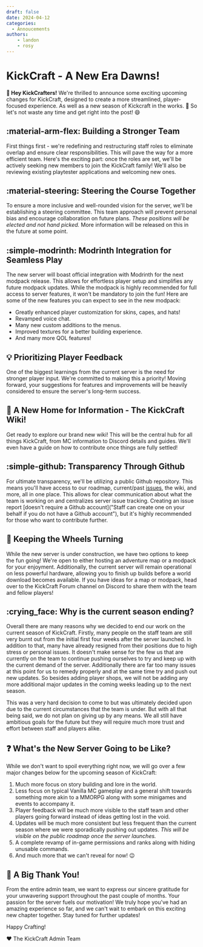 ```yaml
---
draft: false
date: 2024-04-12
categories:
  - Annoucements
authors:
    - landon
    - rosy
---
```


# KickCraft - A New Era Dawns!

<strong>:wave: Hey KickCrafters!</strong> We're thrilled to announce some exciting upcoming changes for KickCraft, designed to create a more streamlined, player-focused experience. As well as a new season of Kickcraft in the works. :eyes: So let's not waste any time and get right into the post! :smile:
<!-- more -->

## :material-arm-flex: Building a Stronger Team

First things first - we're redefining and restructuring staff roles to eliminate overlap and ensure clear responsibilities. This will pave the way for a more efficient team. Here's the exciting part: once the roles are set, we'll be actively seeking new members to join the KickCraft family! We'll also be reviewing existing playtester applications and welcoming new ones.

## :material-steering: Steering the Course Together

To ensure a more inclusive and well-rounded vision for the server, we'll be establishing a steering committee. This team approach will prevent personal bias and encourage collaboration on future plans. <i>These positions will be elected and not hand picked.</i> More information will be released on this in the future at some point.

## :simple-modrinth: Modrinth Integration for Seamless Play

The new server will boast official integration with Modrinth for the next modpack release. This allows for effortless player setup and simplifies any future modpack updates. While the modpack is highly recommended for full access to server features, it won't be mandatory to join the fun! Here are some of the new features you can expect to see in the new modpack:

- Greatly enhanced player customization for skins, capes, and hats!
- Revamped voice chat.
- Many new custom additions to the menus.
- Improved textures for a better building experience.
- And many more QOL features!

## :bulb: Prioritizing Player Feedback

One of the biggest learnings from the current server is the need for stronger player input. We're committed to making this a priority! Moving forward, your suggestions for features and improvements will be heavily considered to ensure the server's long-term success.

## :book: A New Home for Information - The KickCraft Wiki!

Get ready to explore our brand new wiki! This will be the central hub for all things KickCraft, from MC information to Discord details and guides. We'll even have a guide on how to contribute once things are fully settled!

## :simple-github: Transparency Through Github

For ultimate transparency, we'll be utilizing a public Github repository. This means you'll have access to our roadmap, current/past [issues](https://github.com/KickCraft/KickCraft/issues "Github Issues"), the wiki, and more, all in one place. This allows for clear communication about what the team is working on and centralizes server issue tracking. Creating an issue report [doesn't require a Github account]("Staff can create one on your behalf if you do not have a Github account"), but it's highly recommended for those who want to contribute further.

## :wheel: Keeping the Wheels Turning

While the new server is under construction, we have two options to keep the fun going! We're open to either hosting an adventure map or a modpack for your enjoyment. Additionally, the current server will remain operational on less powerful hardware, allowing you to finish up builds before a world download becomes available. If you have ideas for a map or modpack, head over to the KickCraft Forum channel on Discord to share them with the team and fellow players!

## :crying_face: Why is the current season ending?

Overall there are many reasons why we decided to end our work on the current season of KickCraft. Firstly, many people on the staff team are still very burnt out from the initial first four weeks after the server launched. In addition to that, many have already resigned from their positions due to high stress or personal issues. It doesn't make sense for the few us that are currently on the team to continue pushing ourselves to try and keep up with the current demand of the server. Additionally there are far too many issues at this point for us to remedy properly and at the same time try and push out new updates. So besides adding player shops, we will not be adding any more additional major updates in the coming weeks leading up to the next season.

This was a very hard decision to come to but was ultimately decided upon due to the current circumstances that the team is under. But with all that being said, we do not plan on giving up by any means. We all still have ambitious goals for the future but they will require much more trust and effort between staff and players alike.

## :question: What's the New Server Going to be Like?

While we don't want to spoil everything right now, we will go over a few major changes below for the upcoming season of KickCraft:

1. Much more focus on story building and lore in the world.
2. Less focus on typical Vanilla MC gameplay and a general shift towards something more akin to a MMORPG along with some minigames and events to accompany it.
3. Player feedback will be much more visible to the staff team and other players going forward instead of ideas getting lost in the void.
4. Updates will be much more consistent but less frequent than the current season where we were sporadically pushing out updates. <i>This will be visible on the public roadmap once the server launches.</i>
5. A complete revamp of in-game permissions and ranks along with hiding unusable commands.
6. And much more that we can't reveal for now! :wink:

## :clap: A Big Thank You!

From the entire admin team, we want to express our sincere gratitude for your unwavering support throughout the past couple of months. Your passion for the server fuels our motivation! We truly hope you've had an amazing experience so far, and we can't wait to embark on this exciting new chapter together. Stay tuned for further updates!

Happy Crafting!

:heart: The KickCraft Admin Team